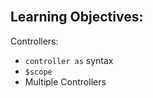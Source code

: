 <section class="module-section" name="Learning Objectives">&nbsp;</section>

## Learning Objectives:

Controllers:

*   `controller as` syntax
*   `$scope`
*   Multiple Controllers



